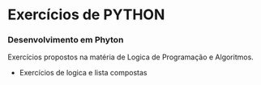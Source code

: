 # Exercícios de PYTHON

### Desenvolvimento em Phyton 

Exercícios propostos na matéria de Logica de Programação e Algoritmos.

- Exercícios de logica e lista compostas

  

 